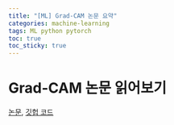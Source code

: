 ```yaml
---
title: "[ML] Grad-CAM 논문 요약"
categories: machine-learning
tags: ML python pytorch
toc: true
toc_sticky: true
---
```


# Grad-CAM 논문 읽어보기

[논문](https://arxiv.org/abs/1610.02391), [깃헙 코드](https://github.com/ramprs/grad-cam/)

<!--
## Abstract

Grad-CAM(Gradient-weighted Class Activation Mapping)은 CNN-based 모델을 시각적으로 클리어하게 설명할 수 있는 기술이다.
이미지의 타겟 객체의 gradient를 이용하여 모델이 예측하는 데 있어 이미지 내에서 중요도가 높은 영역을 highlighting 한다.
Grad-CAM은 기존의 접근법보다 더 다양한 CNN 모델에 적용할 수 있다.
(1) fully-connected layer가 있는 CNN,
(2) 구조화된 output에 사용되는 CNN,
(3) 멀티모달 input이나 강화학습에 사용되는 CNN 등등.
이미지 classification 모델에서는 Grad-CAM 시각화 기법을 사용하여
(a) 모델 학습에 실패한 이유 (비합리적인 예측이 발생한 합리적인 이유)
(b) weakly-supervised localization task 같은 기존 방식보다 나은 성능
(c) adversarial perturbations에 강함
(d) 기존 모델에 높은 신뢰도
(e) 데이터셋 바이어스를 분석함으로써 model generalization에 도움
을 기대할 수 있다.
Grad-CAM을 통해 model decision을 설명할 수 있는 중요한 뉴런을 찾아내도록 구현한다. Grad-CAM explanation을 통해 deep network이 신뢰도 있는 예측을 해낼 수 있는지 연구하고, 똑같은 예측을 놓고도 좀 더 좋은 뉴런을 선택할 수 있도록 구현한다.

## 1. Introduction

##-->
